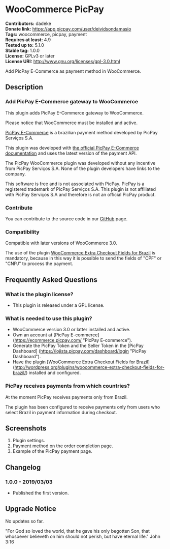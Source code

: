# WooCommerce PicPay #
**Contributors:** dadeke  
**Donate link:** https://app.picpay.com/user/deividsondamasio  
**Tags:** woocommerce, picpay, payment  
**Requires at least:** 4.9  
**Tested up to:** 5.1.0  
**Stable tag:** 1.0.0  
**License:** GPLv3 or later  
**License URI:** http://www.gnu.org/licenses/gpl-3.0.html  

Add PicPay E-Commerce as payment method in WooCommerce.

## Description ##

### Add PicPay E-Commerce gateway to WooCommerce ###

This plugin adds PicPay E-Commerce gateway to WooCommerce.

Please notice that WooCommerce must be installed and active.

[PicPay E-Commerce](https://ecommerce.picpay.com/) is a brazilian payment method developed by PicPay Serviços S.A.

This plugin was developed with [the official PicPay E-Commerce documentation](https://ecommerce.picpay.com/doc/) and uses the latest version of the payment API.

The PicPay WooCommerce plugin was developed without any incentive from PicPay Serviços S.A.
None of the plugin developers have links to the company.

This software is free and is not associated with PicPay. PicPay is a registered trademark of PicPay Serviços S.A. This plugin is not affiliated with PicPay Serviços S.A and therefore is not an official PicPay product.

### Contribute ###

You can contribute to the source code in our [GitHub](https://github.com/dadeke/woo-picpay) page.

### Compatibility ###

Compatible with later versions of WooCommerce 3.0.

The use of the plugin [WooCommerce Extra Checkout Fields for Brazil](http://wordpress.org/plugins/woocommerce-extra-checkout-fields-for-brazil/) is mandatory, because in this way it is possible to send the fields of "CPF" or "CNPJ" to process the payment.

## Frequently Asked Questions ##

### What is the plugin license? ###

* This plugin is released under a GPL license.

### What is needed to use this plugin? ###

* WooCommerce version 3.0 or latter installed and active.
* Own an account at [PicPay E-commerce] (https://ecommerce.picpay.com/ "PicPay E-commerce").
* Generate the PicPay Token and the Seller Token in the [PicPay Dashboard] (https://lojista.picpay.com/dashboard/login "PicPay Dashboard").
* Have the plugin [WooCommerce Extra Checkout Fields for Brazil] (http://wordpress.org/plugins/woocommerce-extra-checkout-fields-for-brazil/) installed and configured.

### PicPay receives payments from which countries? ###

At the moment PicPay receives payments only from Brazil.

The plugin has been configured to receive payments only from users who select Brazil in payment information during checkout.

## Screenshots ##

1. Plugin settings.
2. Payment method on the order completion page.
3. Example of the PicPay payment page.

## Changelog ##

### 1.0.0 - 2019/03/03 ###

* Published the first version.

## Upgrade Notice ##

No updates so far.

"For God so loved the world, that he gave his only begotten Son, that whosoever believeth on him should not perish, but have eternal life." John 3:16